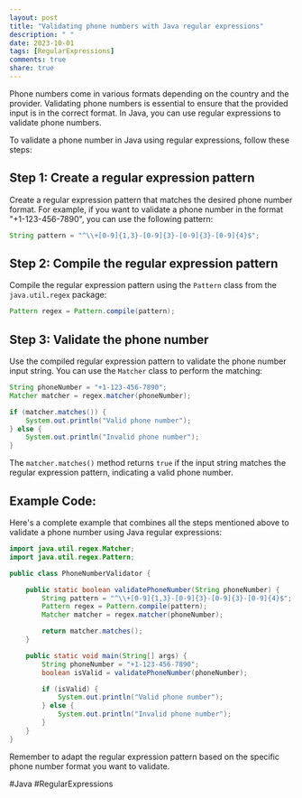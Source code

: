 ```yaml
---
layout: post
title: "Validating phone numbers with Java regular expressions"
description: " "
date: 2023-10-01
tags: [RegularExpressions]
comments: true
share: true
---
```


Phone numbers come in various formats depending on the country and the provider. Validating phone numbers is essential to ensure that the provided input is in the correct format. In Java, you can use regular expressions to validate phone numbers.

To validate a phone number in Java using regular expressions, follow these steps:

## Step 1: Create a regular expression pattern

Create a regular expression pattern that matches the desired phone number format. For example, if you want to validate a phone number in the format "+1-123-456-7890", you can use the following pattern:

```java
String pattern = "^\\+[0-9]{1,3}-[0-9]{3}-[0-9]{3}-[0-9]{4}$";
```

## Step 2: Compile the regular expression pattern

Compile the regular expression pattern using the `Pattern` class from the `java.util.regex` package:

```java
Pattern regex = Pattern.compile(pattern);
```

## Step 3: Validate the phone number

Use the compiled regular expression pattern to validate the phone number input string. You can use the `Matcher` class to perform the matching:

```java
String phoneNumber = "+1-123-456-7890";
Matcher matcher = regex.matcher(phoneNumber);

if (matcher.matches()) {
    System.out.println("Valid phone number");
} else {
    System.out.println("Invalid phone number");
}
```

The `matcher.matches()` method returns `true` if the input string matches the regular expression pattern, indicating a valid phone number.

## Example Code:

Here's a complete example that combines all the steps mentioned above to validate a phone number using Java regular expressions:

```java
import java.util.regex.Matcher;
import java.util.regex.Pattern;

public class PhoneNumberValidator {

    public static boolean validatePhoneNumber(String phoneNumber) {
        String pattern = "^\\+[0-9]{1,3}-[0-9]{3}-[0-9]{3}-[0-9]{4}$";
        Pattern regex = Pattern.compile(pattern);
        Matcher matcher = regex.matcher(phoneNumber);

        return matcher.matches();
    }

    public static void main(String[] args) {
        String phoneNumber = "+1-123-456-7890";
        boolean isValid = validatePhoneNumber(phoneNumber);

        if (isValid) {
            System.out.println("Valid phone number");
        } else {
            System.out.println("Invalid phone number");
        }
    }
}
```

Remember to adapt the regular expression pattern based on the specific phone number format you want to validate.

#Java #RegularExpressions